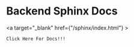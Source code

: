 # Backend Sphinx Docs

<a target="_blank" href={"/sphinx/index.html"} >

    Click Here For Docs!!!

</a>
